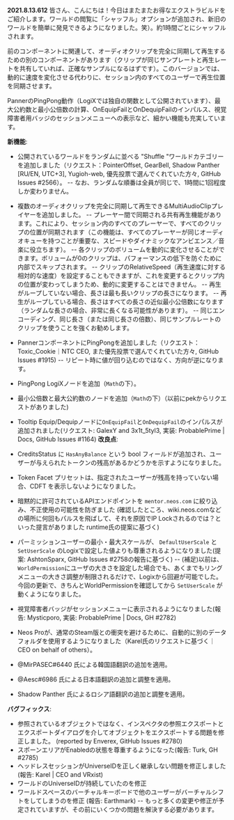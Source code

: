 **2021.8.13.612**
皆さん、こんにちは！今日はまたまたお得なエクストラビルドをご紹介します。ワールドの閲覧に「シャッフル」オプションが追加され、新旧のワールドを簡単に発見できるようになりました。笑）。約1時間ごとにシャッフルされます。

前のコンポーネントに関連して、オーディオクリップを完全に同期して再生するための別のコンポーネントがあります（クリップが同じサンプレートと再生レートを共有していれば、正確なサンプルになるはずです）。このバージョンでは、動的に速度を変化させる代わりに、セッション内のすべてのユーザーで再生位置を同期させます。

PannerのPingPong動作（LogiXでは独自の関数として公開されています）、最大公約数と最小公倍数の計算、OnEquipFailとOnDequipFailのインパルス、視覚障害者用バッジのセッションメニューへの表示など、細かい機能も充実しています。

**新機能**:
- 公開されているワールドをランダムに並べる "Shuffle "ワールドカテゴリーを追加しました（リクエスト：PointerOffset, GearBell, Shadow Panther [RU/EN, UTC+3], Yugioh-web, 優先投票で選んでくれていた方々, GitHub Issues #2566）。
-- なお、ランダムな順番は全員が同じで、1時間に1回程度しか変わりません。
- 複数のオーディオクリップを完全に同期して再生できるMultiAudioClipプレイヤーを追加しました。
-- プレーヤー間で同期される共有再生機能があります。これにより、セッション内のすべてのプレーヤーで、すべてのクリップの位置が同期されます（この機能は、すべてのプレーヤーが同じオーディオキューを持つことが重要な、スピードやダイナミックなアンビエンス／音楽に役立ちます）。
-- 各クリップのボリュームを動的に変化させることができます。ボリュームが0のクリップは、パフォーマンスの低下を防ぐために内部でスキップされます。
-- クリップのRelativeSpeed（再生速度に対する相対的な速度）を設定することもできますが、これを変更するとクリップ内の位置が変わってしまうため、動的に変更することはできません。
-- 再生がループしていない場合、長さは最も長いクリップの長さになります。
-- 再生がループしている場合、長さはすべての長さの近似最小公倍数になります（ランダムな長さの場合、非常に長くなる可能性があります）。
-- 同じエンコーディング、同じ長さ（または同じ長さの倍数）、同じサンプルレートのクリップを使うことを強くお勧めします。

- PannerコンポーネントにPingPongを追加しました（リクエスト：Toxic_Cookie｜NTC CEO, また優先投票で選んでくれていた方々, GitHub Issues #1915)
-- リピート時に値が回り込むのではなく、方向が逆になります。
- PingPong LogiXノードを追加（`Math`の下）。
- 最小公倍数と最大公約数のノードを追加（`Math`の下）（以前にpekからリクエストがありました)
- Tooltip Equip/Dequipノードに`OnEquipFail`と`OnDequipFail`のインパルスが追加されました(リクエスト: GalexY and 3x1t_5tyl3, 実装:  ProbablePrime | Docs, GitHub Issues #1164)
**改良点**:
- CreditsStatus に `HasAnyBalance` という bool フィールドが追加され、ユーザーが与えられたトークンの残高があるかどうかを示すようになりました。
- Token Facet プリセットは、指定されたユーザーが残高を持っていない場合、CDFT を表示しないようになりました。
- 暗黙的に許可されているAPIエンドポイントを `mentor.neos.com` に絞り込み、不正使用の可能性を防ぎました (確認したところ、wiki.neos.comなどの場所に何回もパルスを飛ばして、それを原因でIP Lockされるのでは？といった提言がありました runtime氏の提案に基づく)
- パーミッションユーザーの最小・最大スケールが、 `DefaultUserScale` と `SetUserScale` のLogixで設定した値よりも尊重されるようになりました(提案: AshtonSparx, GitHub Issues #2758の報告に基づく)
-- (補足)以前は、`WorldPermission`にユーザの大きさを設定した場合でも、あくまでもリングメニューの大きさ調整が制限されるだけで、Logixから回避が可能でした。今回の更新で、きちんとWorldPermissionを確認してから `SetUserScale` が動くようになりました。
- 視覚障害者バッジがセッションメニューに表示されるようになりました(報告: Mysticporo, 実装: ProbablePrime | Docs, GH #2782)
- Neos Proが、通常のSteam版との衝突を避けるために、自動的に別のデータフォルダを使用するようになりました（Karel氏のリクエストに基づく｜CEO on behalf of others）。

- @MirPASEC#6440 氏による韓国語翻訳の追加を適用。
- @Aesc#6986 氏による日本語翻訳の追加と調整を適用。
- Shadow Panther 氏によるロシア語翻訳の追加と調整を適用。

**バグフィックス**:
- 参照されているオブジェクトではなく、インスペクタの参照エクスポートとエクスポートダイアログを介してオブジェクトをエクスポートする問題を修正しました。 (reported by Enverex, GitHub Issues #2780)
- スポーンエリアがEnabledの状態を尊重するようになった(報告: Turk, GH #2785)
- ヘッドレスセッションがUniverseIDを正しく継承しない問題を修正しました(報告: Karel | CEO and VRxist)
- ワールドのUniverseIDが持続していたのを修正
- ワールドスペースのバーチャルキーボードで他のユーザーがバーチャルシフトをしてしまうのを修正 (報告: Earthmark)
-- もっと多くの変更や修正が予定されていますが、その前にいくつかの問題を解決する必要があります。